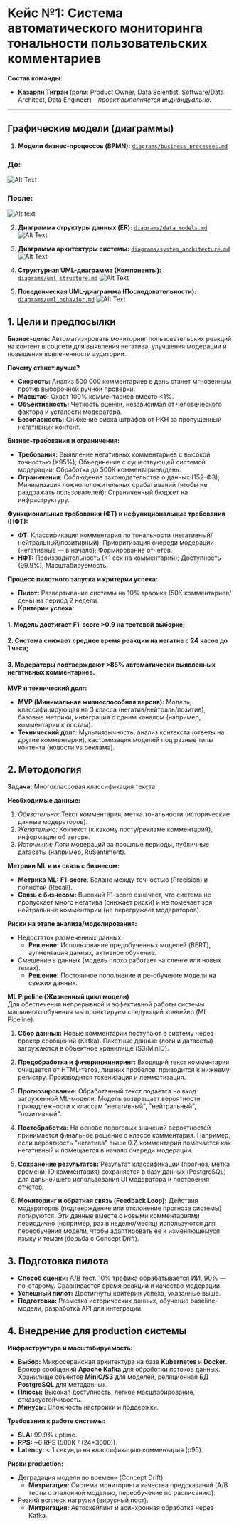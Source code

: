 # Кейс №1: Система автоматического мониторинга тональности пользовательских комментариев

**Состав команды:**

* **Казарян Тигран** (роли: Product Owner, Data Scientist, Software/Data Architect, Data Engineer) *- проект выполняется индивидуально.*

---

## Графические модели (диаграммы)

1. **Модели бизнес-процессов (BPMN):**
[`diagrams/business_processes.md`](diagrams/business_processes.md)

### До:

![Alt Text](images/business_processes1.png)

### После:

![Alt text](images/business_processes.png)

2. **Диаграмма структуры данных (ER):**
[`diagrams/data_models.md`](diagrams/data_models.md)
![Alt Text](images/data_models.png)

3. **Диаграмма архитектуры системы:**
[`diagrams/system_architecture.md`](diagrams/system_architecture.md)
![Alt Text](images/system_architecture.svg)

4. **Структурная UML-диаграмма (Компоненты):**
[`diagrams/uml_structure.md`](diagrams/uml_structure.md)
![Alt Text](images/component.png)

5. **Поведенческая UML-диаграмма (Последовательности):**
[`diagrams/uml_behavior.md`](diagrams/uml_behavior.md)
![Alt Text](images/behavior.png)

## 1. Цели и предпосылки

**Бизнес-цель:** Автоматизировать мониторинг пользовательских реакций на контент в соцсети для выявления негатива, улучшения модерации и повышения вовлеченности аудитории.

**Почему станет лучше?**

* **Скорость:** Анализ 500 000 комментариев в день станет мгновенным против выборочной ручной проверки.
* **Масштаб:** Охват 100% комментариев вместо <1%.
* **Объективность:** Четкость оценки, независимая от человеческого фактора и усталости модератора.
* **Безопасность:** Снижение риска штрафов от РКН за пропущенный негативный контент.

**Бизнес-требования и ограничения:**

* **Требования:** Выявление негативных комментариев с высокой точностью (>95%); Объединение с существующей системой модерации; Обработка до 500К комментариев/день.
* **Ограничения:** Соблюдение законодательства о данных (152-ФЗ); Минимизация ложноположительных срабатываний (чтобы не раздражать пользователей); Ограниченный бюджет на инфраструктуру.

**Функциональные требования (ФТ) и нефункциональные требования (НФТ):**

* **ФТ:** Классификация комментария по тональности (негативный/нейтральный/позитивный); Приоритизация очереди модерации (негативные — в начало); Формирование отчетов.
* **НФТ:** Производительность (<1 сек на комментарий); Доступность (99.9%); Масштабируемость.

**Процесс пилотного запуска и критерии успеха:**

* **Пилот:** Развертывание системы на 10% трафика (50К комментариев/день) на период 2 недели.
* **Критерии успеха:**

#### 1. Модель достигает F1-score >0.9 на тестовой выборке;
#### 2. Система снижает среднее время реакции на негатив с 24 часов до 1 часа;
#### 3. Модераторы подтверждают >85% автоматически выявленных негативных комментариев.

**MVP и технический долг:**

* **MVP (Минимальная жизнеспособная версия):** Модель, классифицирующая на 3 класса (негатив/нейтраль/позитив), базовые метрики, интеграция с одним каналом (например, комментарии к постам).
* **Технический долг:** Мультиязычность, анализ контекста (ответы на другие комментарии), кастомизация моделей под разные типы контента (новости vs реклама).

## 2. Методология

**Задача:** Многоклассовая классификация текста.

**Необходимые данные:**

1. *Обязательно:* Текст комментария, метка тональности (исторические данные модераторов).
2. *Желательно:* Контекст (к какому посту/рекламе комментарий), информация об авторе.
3. *Источники:* Логи модераций за прошлые периоды, публичные датасеты (например, RuSentiment).

**Метрики ML и их связь с бизнесом:**

* **Метрика ML:** **F1-score**. Баланс между точностью (Precision) и полнотой (Recall).
* **Связь с бизнесом:** Высокий F1-score означает, что система не пропускает много негатива (снижает риски) и не помечает зря нейтральные комментарии (не перегружает модераторов).

**Риски на этапе анализа/моделирования:**

* Недостаток размеченных данных.
  * **Решение:** Использование предобученных моделей (BERT), аугментация данных, активное обучение.
* Смещение в данных (модель плохо работает на сленге или новых темах).
  * **Решение:** Постоянное пополнение и ре-обучение модели на свежих данных.

**ML Pipeline (Жизненный цикл модели)**\
Для обеспечения непрерывной и эффективной работы системы машинного обучения мы проектируем следующий конвейер (ML Pipeline):

1. **Сбор данных:** Новые комментарии поступают в систему через брокер сообщений (Kafka). Пакетные данные (логи и датасеты) загружаются в объектное хранилище (S3/MinIO).

2. **Предобработка и фичеринжиниринг:** Входящий текст комментария очищается от HTML-тегов, лишних пробелов, приводится к нижнему регистру. Производится токенизация и лемматизация.

3. **Прогнозирование:** Обработанный текст подается на вход загруженной ML-модели. Модель возвращает вероятности принадлежности к классам "негативный", "нейтральный", "позитивный".

4. **Постобработка:** На основе пороговых значений вероятностей принимается финальное решение о классе комментария. Например, если вероятность "негатива" выше 0.7, комментарий помечается как негативный и помещается в начало очереди модерации.

5. **Сохранение результатов:** Результат классификации (прогноз, метка времени, ID комментария) сохраняется в базу данных (PostgreSQL) для дальнейшего использования UI модератора и построения отчетов.

6. **Мониторинг и обратная связь (Feedback Loop):** Действия модераторов (подтверждение или отклонение прогноза системы) логируются. Эти данные вместе с новыми комментариями периодично (например, раз в неделю/месяц) используются для переобучения модели, чтобы адаптировать ее к изменяющемуся языку и темам (борьба с Concept Drift).

## 3. Подготовка пилота

* **Способ оценки:** A/B тест. 10% трафика обрабатывается ИИ, 90% — по-старому. Сравнивается время реакции и качество модерации.
* **Успешный пилот:** Достигнуты критерии успеха, указанные выше.
* **Подготовка:** Разметка исторических данных, обучение baseline-модели, разработка API для интеграции.

## 4. Внедрение для production системы

**Инфраструктура и масштабируемость:**

* **Выбор:** Микросервисная архитектура на базе **Kubernetes** и **Docker**. Брокер сообщений **Apache Kafka** для обработки потоков данных. Хранилище объектов **MinIO/S3** для моделей, реляционная БД **PostgreSQL** для метаданных.
* **Плюсы:** Высокая доступность, легкое масштабирование, отказоустойчивость.
* **Минусы:** Сложность настройки и поддержки.

**Требования к работе системы:**

* **SLA:** 99.9% uptime.
* **RPS:** ~6 RPS (500К / (24*3600)).
* **Latency:** < 1 секунда на классификацию комментария (p95).

**Риски production:**

* Деградация модели во времени (Concept Drift).
  * **Митригация:** Система мониторинга качества предсказаний (A/B тесты с эталонной моделью, переобучение по расписанию).
* Резкий всплеск нагрузки (вирусный пост).
  * **Митригация:** Автоскейлинг и асинхронная обработка через Kafka.
